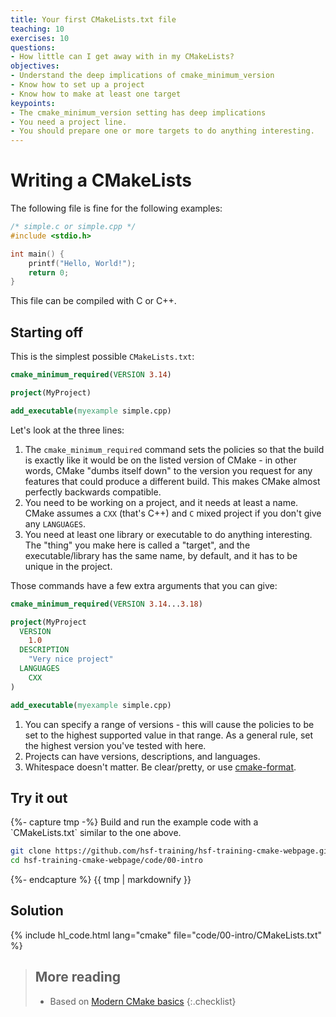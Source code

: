 ```yaml
---
title: Your first CMakeLists.txt file
teaching: 10
exercises: 10
questions:
- How little can I get away with in my CMakeLists?
objectives:
- Understand the deep implications of cmake_minimum_version
- Know how to set up a project
- Know how to make at least one target
keypoints:
- The cmake_minimum_version setting has deep implications
- You need a project line.
- You should prepare one or more targets to do anything interesting.
---
```



# Writing a CMakeLists

The following file is fine for the following examples:

```c
/* simple.c or simple.cpp */
#include <stdio.h>

int main() {
    printf("Hello, World!");
    return 0;
}
```

This file can be compiled with C or C++.

## Starting off

This is the simplest possible `CMakeLists.txt`:

```cmake
cmake_minimum_required(VERSION 3.14)

project(MyProject)

add_executable(myexample simple.cpp)
```

Let's look at the three lines:

1. The `cmake_minimum_required` command sets the policies so that the build is exactly like it would
   be on the listed version of CMake - in other words, CMake "dumbs itself down" to the version you
   request for any features that could produce a different build. This makes CMake almost perfectly
   backwards compatible.
2. You need to be working on a project, and it needs at least a name. CMake assumes a `CXX` (that's
   C++) and `C` mixed project if you don't give any `LANGUAGES`.
3. You need at least one library or executable to do anything interesting. The "thing" you make here
   is called a "target", and the executable/library has the same name, by default, and it has to be
   unique in the project.

Those commands have a few extra arguments that you can give:

```cmake
cmake_minimum_required(VERSION 3.14...3.18)

project(MyProject
  VERSION
    1.0
  DESCRIPTION
    "Very nice project"
  LANGUAGES
    CXX
)

add_executable(myexample simple.cpp)
```

1. You can specify a range of versions - this will cause the policies to be set to
   the highest supported value in that range. As a general rule, set the highest version you've
   tested with here.
2. Projects can have versions, descriptions, and languages.
3. Whitespace doesn't matter. Be clear/pretty, or use
   [cmake-format](https://cmake-format.readthedocs.io/en/latest/).



<div class="challenge"><h2>Try it out</h2>
{%- capture tmp -%}
Build and run the example code with a `CMakeLists.txt` similar to the one above.

~~~bash
git clone https://github.com/hsf-training/hsf-training-cmake-webpage.git
cd hsf-training-cmake-webpage/code/00-intro
~~~
{%- endcapture %}
{{ tmp | markdownify }}
<div class="solution"><h2>Solution</h2>
{% include hl_code.html lang="cmake" file="code/00-intro/CMakeLists.txt" %}
</div>
</div>


> ## More reading
>
> * Based on [Modern CMake basics][]
{:.checklist}

[Modern CMake Basics]: https://cliutils.gitlab.io/modern-cmake/chapters/basics.html
